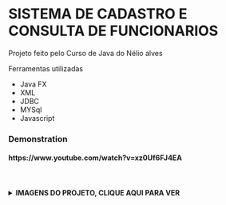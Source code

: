 # SISTEMA DE CADASTRO E CONSULTA DE FUNCIONARIOS
<p> Projeto feito pelo Curso de Java do Nélio alves </p>
 <p>Ferramentas utilizadas</p>
        <ul>
            <li>Java FX</li>
           <li>XML</li>
           <li>JDBC</li>
  <li> MYSql</li>
  <li>Javascript</li>
        </ul>
<h3> Demonstration </h3>
<h4>https://www.youtube.com/watch?v=xz0Uf6FJ4EA</h4>

  <br>
        <br>
<details>
    <br>
    <summary><b>IMAGENS DO PROJETO, CLIQUE AQUI PARA VER </b></summary>
  
<h2> PROJECT </h2>
  
![img1](https://user-images.githubusercontent.com/84048306/120104113-4f1c3280-c129-11eb-8751-c2ad6d0d627e.png)

  <h2> Main Screen </h2>

![img3](https://user-images.githubusercontent.com/84048306/120104128-5fcca880-c129-11eb-9c40-4957802c7cd6.png)

<h2> SELLER SCREEN </h2>
  
![img4](https://user-images.githubusercontent.com/84048306/120104186-9e626300-c129-11eb-9386-3f49f2d5c9b5.png)
![img5](https://user-images.githubusercontent.com/84048306/120104192-a1f5ea00-c129-11eb-87ee-6195ae92c352.png)
![img7](https://user-images.githubusercontent.com/84048306/120104198-a6220780-c129-11eb-8d0b-8e05ee25d35d.png)
![img8](https://user-images.githubusercontent.com/84048306/120104201-aa4e2500-c129-11eb-9df7-062853268100.png)
![img9](https://user-images.githubusercontent.com/84048306/120104206-ade1ac00-c129-11eb-8b6d-7f0e35b7c755.png)

<h2> DEPARTMENT SCREEN </h2>
  
![imgdepartm](https://user-images.githubusercontent.com/84048306/120104411-b71f4880-c12a-11eb-98e7-9fe10fccda6f.png)
![imgdepartm2](https://user-images.githubusercontent.com/84048306/120104414-b8e90c00-c12a-11eb-8371-b035d297aab6.png)
![department3](https://user-images.githubusercontent.com/84048306/120104425-bc7c9300-c12a-11eb-8b8a-9d17c0fe9e9e.png)



<h2> ABOUT </h2>
  
![img10](https://user-images.githubusercontent.com/84048306/120104214-b639e700-c129-11eb-94e2-8e6eaaf64dac.png)

  </details>
